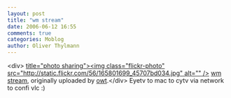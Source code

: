 ```yaml
---
layout: post
title: "wm stream"
date: 2006-06-12 16:55
comments: true
categories: Moblog
author: Oliver Thylmann
---
```



&lt;div&gt;	[ title=&quot;photo sharing&quot;&gt;&lt;img class=&quot;flickr-photo&quot; src=&quot;http://static.flickr.com/56/165801699_45707bd034.jpg&quot; alt=&quot;&quot; /&gt;](http://www.flickr.com/photos/oliver/165801699/)	[wm stream](http://www.flickr.com/photos/oliver/165801699/), originally uploaded by [owt](http://www.flickr.com/people/oliver/).&lt;/div&gt;					Eyetv to mac to cytv via network to confi vlc :)


